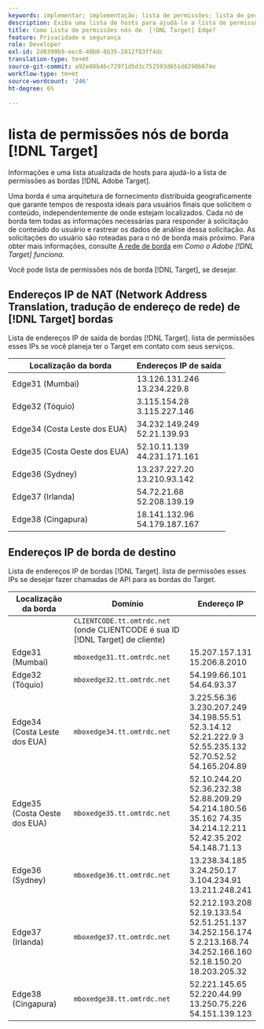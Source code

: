 ```yaml
---
keywords: implementar; implementação; lista de permissões; lista de permissões; lista de permissões; lista de permissões; borda; bordas
description: Exiba uma lista de hosts para ajudá-lo a lista de permissões Adobe [!DNL Target] bordas (nós de serviço distribuídos geograficamente que garantem tempos de resposta ideais aos usuários finais).
title: Como Lista de permissões nós de  [!DNL Target] Edge?
feature: Privacidade e segurança
role: Developer
exl-id: 2d8399b9-eec8-40b0-8b35-2812f83ff4dc
translation-type: tm+mt
source-git-commit: a92e88b46c72971d5d3c752593d651d8290b674e
workflow-type: tm+mt
source-wordcount: '246'
ht-degree: 6%

---
```


# lista de permissões nós de borda [!DNL Target]

Informações e uma lista atualizada de hosts para ajudá-lo a lista de permissões as bordas [!DNL Adobe Target].

Uma borda é uma arquitetura de fornecimento distribuída geograficamente que garante tempos de resposta ideais para usuários finais que solicitem o conteúdo, independentemente de onde estejam localizados. Cada nó de borda tem todas as informações necessárias para responder à solicitação de conteúdo do usuário e rastrear os dados de análise dessa solicitação. As solicitações do usuário são roteadas para o nó de borda mais próximo. Para obter mais informações, consulte [A rede de borda](/help/c-intro/how-target-works.md#concept_0AE2ED8E9DE64288A8B30FCBF1040934) em *Como o Adobe [!DNL Target] funciona*.

Você pode lista de permissões nós de borda [!DNL Target], se desejar.

## Endereços IP de NAT (Network Address Translation, tradução de endereço de rede) de [!DNL Target] bordas

Lista de endereços IP de saída de bordas [!DNL Target]. lista de permissões esses IPs se você planeja ter o Target em contato com seus serviços.

| Localização da borda | Endereços IP de saída |
| --- | --- |
| Edge31 (Mumbai) | 13.126.131.246<br>13.234.229.8 |
| Edge32 (Tóquio) | 3.115.154.28<br>3.115.227.146 |
| Edge34 (Costa Leste dos EUA) | 34.232.149.249<br>52.21.139.93 |
| Edge35 (Costa Oeste dos EUA) | 52.10.11.139<br>44.231.171.161 |
| Edge36 (Sydney) | 13.237.227.20<br>13.210.93.142 |
| Edge37 (Irlanda) | 54.72.21.68<br>52.208.139.19 |
| Edge38 (Cingapura) | 18.141.132.96<br>54.179.187.167 |

## Endereços IP de borda de destino

Lista de endereços IP de bordas [!DNL Target]. lista de permissões esses IPs se desejar fazer chamadas de API para as bordas do Target.

| Localização da borda | Domínio | Endereço IP |
| --- | --- | --- |
|  | `CLIENTCODE.tt.omtrdc.net`<br>(onde CLIENTCODE é sua ID  [!DNL Target] de cliente) |  |
| Edge31 (Mumbai) | `mboxedge31.tt.omtrdc.net` | 15.207.157.131<br>15.206.8.2010 |
| Edge32 (Tóquio) | `mboxedge32.tt.omtrdc.net` | 54.199.66.101<br>54.64.93.37 |
| Edge34 (Costa Leste dos EUA) | `mboxedge34.tt.omtrdc.net` | 3.225.56.36<br>3.230.207.249<br>34.198.55.51<br>52.3.14.12<br>52.21.222.9 3<br>52.55.235.132<br>52.70.52.52<br>54.165.204.89 |
| Edge35 (Costa Oeste dos EUA) | `mboxedge35.tt.omtrdc.net` | 52.10.244.20<br>52.36.232.38<br>52.88.209.29<br>54.214.180.56<br>35.162 74.35<br>34.214.12.211<br>52.42.35.202<br>54.148.71.13 |
| Edge36 (Sydney) | `mboxedge36.tt.omtrdc.net` | 13.238.34.185<br>3.24.250.17<br>3.104.234.91<br>13.211.248.241 |
| Edge37 (Irlanda) | `mboxedge37.tt.omtrdc.net` | 52.212.193.208<br>52.19.133.54<br>52.51.251.137<br>34.252.156.174<br>5 2.213.168.74<br>34.252.166.160<br>52.18.150.20<br>18.203.205.32 |
| Edge38 (Cingapura) | `mboxedge38.tt.omtrdc.net` | 52.221.145.65<br>52.220.44.99<br>13.250.75.226<br>54.151.139.123 |
